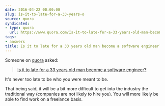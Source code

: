```yaml
---
date: 2016-04-22 00:00:00
slug: is-it-to-late-for-a-33-years-o
source: quora
syndicated:
- type: quora
  url: https://www.quora.com/Is-it-to-late-for-a-33-years-old-man-become-a-software-engineer/answer/Roy-Tang
tags:
- answers
title: Is it to late for a 33 years old man become a software engineer?
---
```


Someone on [quora](https://quora.com) asked:

> [Is it to late for a 33 years old man become a software engineer?](https://www.quora.com/Is-it-to-late-for-a-33-years-old-man-become-a-software-engineer/answer/Roy-Tang)


It's never too late to be who you were meant to be.

That being said, it will be a bit more difficult to get into the industry the traditional way (companies are not likely to hire you). You will more likely be able to find work on a freelance basis.